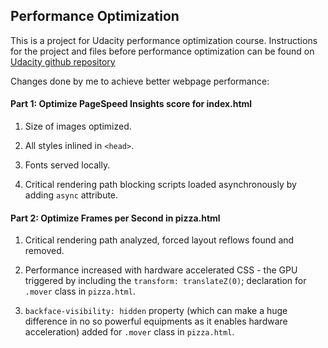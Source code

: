 ## Performance Optimization

This is a project for Udacity performance optimization course. Instructions for the project and files before performance optimization can be found on [Udacity github repository](https://github.com/udacity/frontend-nanodegree-mobile-portfolio) 

Changes done by me to achieve better webpage performance:

#### Part 1: Optimize PageSpeed Insights score for index.html

1. Size of images optimized.

2. All styles inlined in `<head>`.

3. Fonts served locally.

4. Critical rendering path blocking scripts loaded asynchronously by adding `async` attribute.

#### Part 2: Optimize Frames per Second in pizza.html

1. Critical rendering path analyzed, forced layout reflows found and removed.
     
2. Performance increased with hardware accelerated CSS - the GPU triggered by including the `transform: translateZ(0)`; declaration for `.mover` class in `pizza.html`. 

3. `backface-visibility: hidden` property (which can make a huge difference in no so powerful equipments as it enables hardware acceleration) added for `.mover` class in `pizza.html`.

